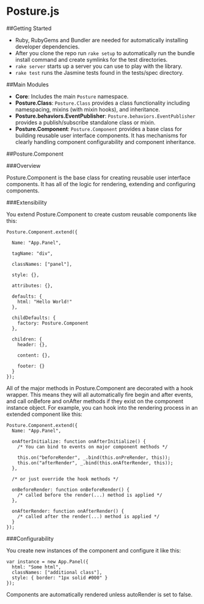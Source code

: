 Posture.js
=============================


##Getting Started
* Ruby, RubyGems and Bundler are needed for automatically installing developer dependencies.
* After you clone the repo run `rake setup` to automatically run the bundle install command and create symlinks for the test directories.
* `rake server` starts up a server you can use to play with the library.
* `rake test` runs the Jasmine tests found in the tests/spec directory.

##Main Modules

* __Core__: Includes the main `Posture` namespace.
* __Posture.Class__: `Posture.Class` provides a class functionality including namespacing, mixins (with mixin hooks), and inheritance.
* __Posture.behaviors.EventPublisher__: `Posture.behaviors.EventPublisher` provides a publish/subscribe standalone class or mixin.
* __Posture.Component__: `Posture.Component` provides a base class for building reusable user interface components. It has mechanisms for clearly handling component configurability and component inheritance.

##Posture.Component

###Overview

Posture.Component is the base class for creating reusable user interface components. It has all of the logic for rendering, extending and configuring components.

###Extensibility

You extend Posture.Component to create custom reusable components like this:

    Posture.Component.extend({

      Name: "App.Panel",

      tagName: "div",

      classNames: ["panel"],

      style: {},

      attributes: {},

      defaults: {
        html: "Hello World!"
      },

      childDefaults: {
        factory: Posture.Component
      },

      children: {
        header: {},

        content: {},

        footer: {}
      }
    });

All of the major methods in Posture.Component are decorated with a hook wrapper. This means they will all automatically fire begin and after events, and call onBefore and onAfter methods if they exist on the component instance object. For example, you can hook into the rendering process in an extended component like this:

    Posture.Component.extend({
      Name: "App.Panel",

      onAfterInitialize: function onAfterInitialize() {
        /* You can bind to events on major component methods */

        this.on("beforeRender", _.bind(this.onPreRender, this));
        this.on("afterRender", _.bind(this.onAfterRender, this));
      },

      /* or just override the hook methods */

      onBeforeRender: function onBeforeRender() {
        /* called before the render(...) method is applied */
      },

      onAfterRender: function onAfterRender() {
        /* called after the render(...) method is applied */
      }
    });

###Configurability

You create new instances of the component and configure it like this:

    var instance = new App.Panel({
      html: "Some html",
      classNames: ["additional class"],
      style: { border: "1px solid #000" }
    });

Components are automatically rendered unless autoRender is set to false.




